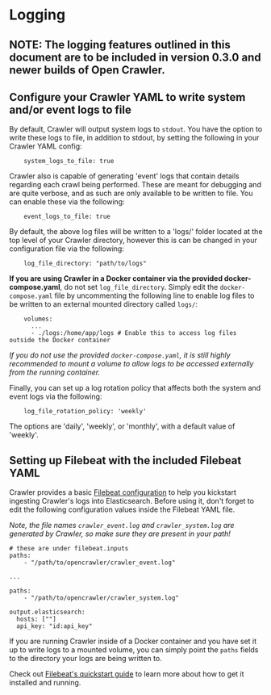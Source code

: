 # Logging

## NOTE: The logging features outlined in this document are to be included in version 0.3.0 and newer builds of Open Crawler.

## Configure your Crawler YAML to write system and/or event logs to file
By default, Crawler will output system logs to `stdout`. You have the option to write these logs to file, in addition to stdout, by setting the following in your Crawler YAML config:

```
    system_logs_to_file: true
```

Crawler also is capable of generating 'event' logs that contain details regarding each crawl being performed. These are meant for debugging and are quite verbose, and as such are only available to be written to file. You can enable these via the following:

```
    event_logs_to_file: true
```
By default, the above log files will be written to a 'logs/' folder located at the top level of your Crawler directory, however this is can be changed in your configuration file via the following:

```
    log_file_directory: "path/to/logs"
```
**If you are using Crawler in a Docker container via the provided docker-compose.yaml**, do not set `log_file_directory`. Simply edit the `docker-compose.yaml` file by uncommenting the following line to enable log files to be written to an external mounted directory called `logs/`:

```
    volumes:
      ...
      - ./logs:/home/app/logs # Enable this to access log files outside the Docker container
```
_If you do not use the provided `docker-compose.yaml`, it is still highly recommended to mount a volume to allow logs to be accessed externally from the running container._

Finally, you can set up a log rotation policy that affects both the system and event logs via the following:

```
    log_file_rotation_policy: 'weekly'
```

The options are 'daily', 'weekly', or 'monthly', with a default value of 'weekly'.

## Setting up Filebeat with the included Filebeat YAML
Crawler provides a basic [Filebeat configuration](config/filebeat.yml.example) to help you kickstart ingesting Crawler's logs into Elasticsearch.
Before using it, don't forget to edit the following configuration values inside the Filebeat YAML file.

_Note, the file names `crawler_event.log` and `crawler_system.log` are generated by Crawler, so make sure they are present in your path!_
```
# these are under filebeat.inputs
paths:
    - "/path/to/opencrawler/crawler_event.log"

...

paths:
    - "/path/to/opencrawler/crawler_system.log"

output.elasticsearch:
  hosts: [""]
  api_key: "id:api_key"
```
If you are running Crawler inside of a Docker container and you have set it up to write logs to a mounted volume, you can simply point the `paths` fields to the directory your logs are being written to.

Check out [Filebeat's quickstart guide](https://www.elastic.co/guide/en/beats/filebeat/current/index.html) to learn more about how to get it installed and running.
